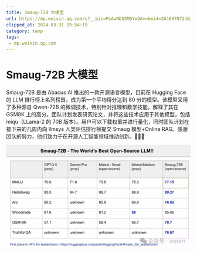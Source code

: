 ```yaml
---
title: Smaug-72B 大模型
url: https://mp.weixin.qq.com/s?__biz=MzAwNDQ5MDYwOA==&mid=2648970724&idx=1&sn=942ccb154a305bc74bf91cc7014f3a53&chksm=833ba1fbb44c28edd44ea22cec59d04bfcf77101a82ac6f4c29e4bd568397ad4a2b10a24a3da&mpshare=1&scene=1&srcid=0216v4P9aMYRzsfVA0KUTgP3&sharer_shareinfo=3f4af0ea4d666b6fb6837c3a68a3f00f&sharer_shareinfo_first=3f4af0ea4d666b6fb6837c3a68a3f00f#rd
clipped_at: 2024-03-31 19:54:19
category: temp
tags: 
 - mp.weixin.qq.com
---
```



# Smaug-72B 大模型

Smaug-72B 是由 Abacus AI 推出的一款开源语言模型，目前在 Hugging Face 的 LLM 排行榜上名列榜首，成为第一个平均得分达到 80 分的模型。该模型采用了多种源自 Qwen-72B 的微调技术，特别针对推理和数学技能，解释了其在 GSM8K 上的高分。团队计划发表研究论文，并将这些技术应用于其他模型，包括 miqu（LLama-2 的 70B 版本）。用户可以下载权重并进行量化，同时团队计划在接下来的几周内向 llmsys 人类评估排行榜提交 Smaug 模型+Online RAG。感谢团队的努力，他们致力于在开源人工智能领域推动创新。🚀🚀🚀

  

![图片](assets/1711886059-ff5694a418b1fe9cc9102ee85fd26030.webp)

​